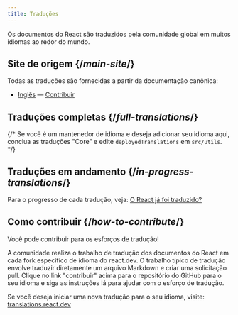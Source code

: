 ```yaml
---
title: Traduções
---
```


<Intro>

Os documentos do React são traduzidos pela comunidade global em muitos idiomas ao redor do mundo.

</Intro>

## Site de origem {/*main-site*/}

Todas as traduções são fornecidas a partir da documentação canônica:

- [Inglês](https://react.dev/) &mdash; [Contribuir](https://github.com/reactjs/react.dev/)

## Traduções completas {/*full-translations*/}

{/* Se você é um mantenedor de idioma e deseja adicionar seu idioma aqui, conclua as traduções "Core" e edite `deployedTranslations` em `src/utils`. */}

<LanguageList progress="complete" />

## Traduções em andamento {/*in-progress-translations*/}

Para o progresso de cada tradução, veja: [O React já foi traduzido?](https://translations.react.dev/)

<LanguageList progress="in-progress" />

## Como contribuir {/*how-to-contribute*/}

Você pode contribuir para os esforços de tradução!

A comunidade realiza o trabalho de tradução dos documentos do React em cada fork específico de idioma do react.dev. O trabalho típico de tradução envolve traduzir diretamente um arquivo Markdown e criar uma solicitação pull. Clique no link "contribuir" acima para o repositório do GitHub para o seu idioma e siga as instruções lá para ajudar com o esforço de tradução.

Se você deseja iniciar uma nova tradução para o seu idioma, visite: [translations.react.dev](https://github.com/reactjs/translations.react.dev)